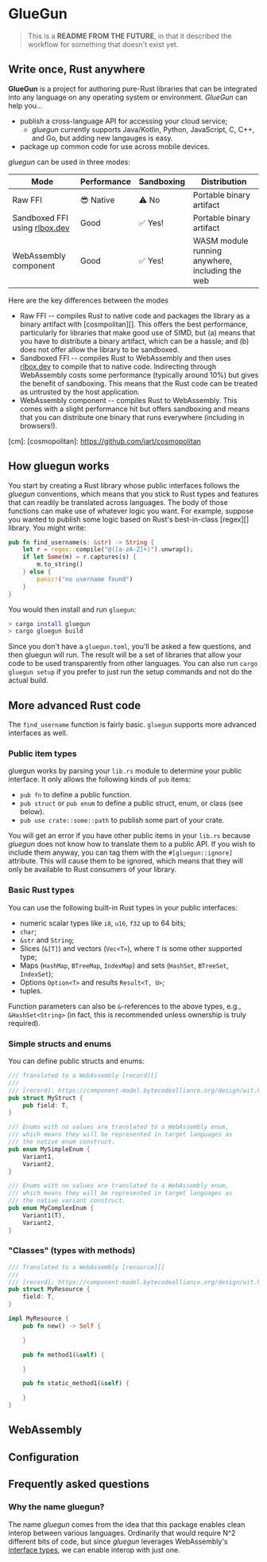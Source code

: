 # GlueGun

> This is a **README FROM THE FUTURE**, in that it described the workflow for something that doesn't exist yet.

## Write once, Rust anywhere

**GlueGun** is a project for authoring pure-Rust libraries that can be integrated into any language on any operating system or environment. *GlueGun* can help you...

* publish a cross-language API for accessing your cloud service;
    * *gluegun* currently supports Java/Kotlin, Python, JavaScript, C, C++, and Go, but adding new langauges is easy.
* package up common code for use across mobile devices.

*gluegun* can be used in three modes:

| Mode                              | Performance | Sandboxing | Distribution                                    |
| --------------------------------- | ----------- | ---------- | ----------------------------------------------- |
| Raw FFI                           | 😎 Native  | ⚠️ No    | Portable binary artifact                        |
| Sandboxed FFI using [rlbox.dev][] | Good        | ✅ Yes!    | Portable binary artifact                        |
| WebAssembly component             | Good        | ✅ Yes!    | WASM module running anywhere, including the web |

Here are the key differences between the modes

* Raw FFI -- compiles Rust to native code and packages the library as a binary artifact with [cosmpolitan][]. This offers the best performance, particularly for libraries that make good use of SIMD, but (a) means that you have to distribute a binary artifact, which can be a hassle; and (b) does not offer allow the library to be sandboxed.
* Sandboxed FFI -- compiles Rust to WebAssembly and then uses [rlbox.dev][] to compile that to native code. Indirecting through WebAssembly costs some performance (typically around 10%) but gives the benefit of sandboxing. This means that the Rust code can be treated as untrusted by the host application.
* WebAssembly component -- compiles Rust to WebAssembly. This comes with a slight performance hit but offers sandboxing and means that you can distribute one binary that runs everywhere (including in browsers!).

[rlbox.dev]: https://rlbox.dev/
[cm]: 
[cosmopolitan]: https://github.com/jart/cosmopolitan

## How gluegun works

You start by creating a Rust library whose public interfaces follows the *gluegun* conventions, which means that you stick to Rust types and features that can readily be translated across languages. The body of those functions can make use of whatever logic you want. For example, suppose you wanted to publish some logic based on Rust's best-in-class [regex][] library. You might write:

```rust
pub fn find_username(s: &str) -> String {
    let r = regex::compile("@([a-zA-Z]+)").unwrap();
    if let Some(m) = r.captures(s) {
        m.to_string()
    } else {
        panic!("no username found")
    }
}
```

You would then install and run `gluegun`:

```bash
> cargo install gluegun
> cargo gluegun build
```

Since you don't have a `gluegun.toml`, you'll be asked a few questions, and then gluegun will run. The result will be a set of libraries that allow your code to be used transparently from other languages. You can also run `cargo gluegun setup` if you prefer to just run the setup commands and not do the actual build.

## More advanced Rust code

The `find_username` function is fairly basic. `gluegun` supports more advanced interfaces as well.

### Public item types

gluegun works by parsing your `lib.rs` module to determine your public interface. It only allows the following kinds of `pub` items:

* `pub fn` to define a public function.
* `pub struct` or `pub enum` to define a public struct, enum, or class (see below).
* `pub use crate::some::path` to publish some part of your crate.

You will get an error if you have other public items in your `lib.rs` because *gluegun* does not know how to translate them to a public API. If you wish to include them anyway, you can tag them with the `#[gluegun::ignore]` attribute. This will cause them to be ignored, which means that they will only be available to Rust consumers of your library.

### Basic Rust types

You can use the following built-in Rust types in your public interfaces:

* numeric scalar types like `i8`, `u16`, `f32` up to 64 bits;
* `char`;
* `&str` and `String`;
* Slices (`&[T]`) and vectors (`Vec<T>`), where `T` is some other supported type;
* Maps (`HashMap`, `BTreeMap`, `IndexMap`) and sets (`HashSet`, `BTreeSet`, `IndexSet`);
* Options `Option<T>` and results `Result<T, U>`;
* tuples.

Function parameters can also be `&`-references to the above types, e.g., `&HashSet<String>`
(in fact, this is recommended unless ownership is truly required).

### Simple structs and enums

You can define public structs and enums:

```rust
/// Translated to a WebAssembly [record][]
/// 
/// [record]: https://component-model.bytecodealliance.org/design/wit.html#records
pub struct MyStruct {
    pub field: T,
}

/// Enums with no values are translated to a WebAssembly enum,
/// which means they will be represented in target languages as
/// the native enum construct.
pub enum MySimpleEnum {
    Variant1,
    Variant2,
}

/// Enums with no values are translated to a WebAssembly enum,
/// which means they will be represented in target languages as
/// the native variant construct.
pub enum MyComplexEnum {
    Variant1(T),
    Variant2,
}
```

### "Classes" (types with methods)

```rust
/// Translated to a WebAssembly [resource][]
/// 
/// [record]: https://component-model.bytecodealliance.org/design/wit.html#records
pub struct MyResource {
    field: T,
}

impl MyResource {
    pub fn new() -> Self {

    }

    pub fn method1(&self) {

    }

    pub fn static_method1(&self) {

    }
}
```

## WebAssembly

## Configuration

## Frequently asked questions

### Why the name gluegun?

The name *gluegun* comes from the idea that this package enables clean interop between various languages. Ordinarily that would require N^2 different bits of code, but since *gluegun* leverages WebAssembly's [interface types][wit], we can enable interop with just one.

[wit]: https://component-model.bytecodealliance.org/design/wit.html
